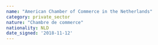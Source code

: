 ```yaml
---
name: "American Chamber of Commerce in the Netherlands"
category: private_sector
nature: "Chambre de commerce"
nationality: NLD
date_signed: '2018-11-12'
---
```

    